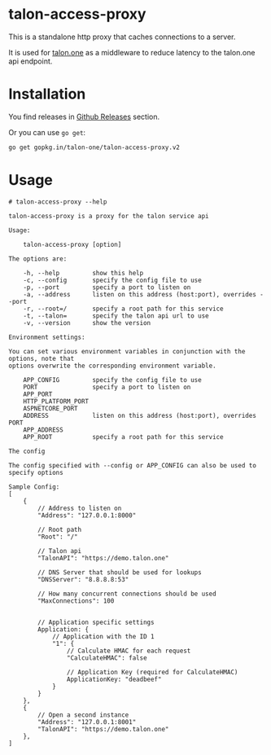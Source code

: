 # talon-access-proxy
This is a standalone http proxy that caches connections to a server.

It is used for [talon.one](https://talon.one) as a middleware to reduce latency to the talon.one api endpoint.


# Installation
You find releases in [Github Releases](https://github.com/talon-one/talon-access-proxy/releases) section.

Or you can use `go get`:
```bash
go get gopkg.in/talon-one/talon-access-proxy.v2
```

# Usage
```
# talon-access-proxy --help

talon-access-proxy is a proxy for the talon service api

Usage:

    talon-access-proxy [option]

The options are:

    -h, --help         show this help
    -c, --config       specify the config file to use
    -p, --port         specify a port to listen on
    -a, --address      listen on this address (host:port), overrides --port
    -r, --root=/       specify a root path for this service
    -t, --talon=       specify the talon api url to use
    -v, --version      show the version

Environment settings:

You can set various environment variables in conjunction with the options, note that
options overwrite the corresponding environment variable.

    APP_CONFIG         specify the config file to use
    PORT               specify a port to listen on
    APP_PORT
    HTTP_PLATFORM_PORT
    ASPNETCORE_PORT
    ADDRESS            listen on this address (host:port), overrides PORT
    APP_ADDRESS
    APP_ROOT           specify a root path for this service

The config

The config specified with --config or APP_CONFIG can also be used to specify options

Sample Config:
[
    {
        // Address to listen on
        "Address": "127.0.0.1:8000"

        // Root path
        "Root": "/"

        // Talon api
        "TalonAPI": "https://demo.talon.one"

        // DNS Server that should be used for lookups
        "DNSServer": "8.8.8.8:53"

        // How many concurrent connections should be used
        "MaxConnections": 100
        

        // Application specific settings
        Application: {
            // Application with the ID 1
            "1": {
                // Calculate HMAC for each request
                "CalculateHMAC": false

                // Application Key (required for CalculateHMAC)
                ApplicationKey: "deadbeef"
            }
        }
    },
    {
        // Open a second instance
        "Address": "127.0.0.1:8001"
        "TalonAPI": "https://demo.talon.one"
    },
]
```


